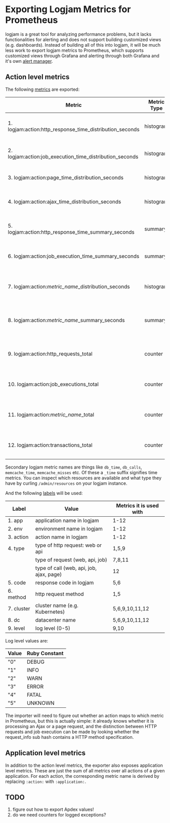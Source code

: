# Exporting Logjam Metrics for Prometheus

logjam is a great tool for analyzing performance problems, but it lacks functionalities
for alerting and does not support building customized views (e.g. dashboards). Instead of
building all of this into logjam, it will be much less work to export logjam metrics to
Prometheus, which supports customized views through Grafana and alerting through both
Grafana and it's own [alert manager].

## Action level metrics

The following [metrics] are exported:

| Metric                                                       | Metric Type | Usage Pattern                          |
|--------------------------------------------------------------|-------------|----------------------------------------|
| 1. logjam:action:http\_response\_time\_distribution\_seconds | histogram   | used for both web and API requests     |
| 2. logjam:action:job\_execution\_time\_distribution\_seconds | histogram   | used for all kinds of background jobs  |
| 3. logjam:action:page\_time\_distribution\_seconds           | histogram   | used for page load times, RUM          |
| 4. logjam:action:ajax\_time\_distribution\_seconds           | histogram   | used for ajax requests, RUM            |
| 5. logjam:action:http\_response\_time\_summary\_seconds      | summary     | used for both web and API requests     |
| 6. logjam:action:job\_execution\_time\_summary\_seconds      | summary     | used for all kinds of background jobs  |
| 7. logjam:action:_metric\_name_\_distribution\_seconds       | histogram   | all secondary logjam time metric names |
| 8. logjam:action:_metric\_name_\_summary\_seconds            | summary     | all secondary logjam time metric names |
| 9. logjam:action:http\_requests\_total                       | counter     | web and API requests with log level    |
| 10. logjam:action:job\_executions\_total                     | counter     | job executions with log level          |
| 11. logjam:action:_metric\_name_\_total                      | counter     | all secondary logjam call metric names |
| 12. logjam:action:transactions\_total                        | counter     | count of all action metrics collected  |


Secondary logjam metric names are things like `db_time`, `db_calls`, `memcache_time`,
`memcache_misses` etc. Of these a `_time` suffix signifies time metrics. You can inspect
which resources are available and what type they have by curling `/admin/resources` on
your logjam instance.

And the following [labels] will be used:

| Label      | Value                                    | Metrics it is used with |
|------------|------------------------------------------|-------------------------|
| 1. app     | application name in logjam               | 1-12                    |
| 2. env     | environment name in logjam               | 1-12                    |
| 3. action  | action name in logjam                    | 1-12                    |
| 4. type    | type of http request: web or api         | 1,5,9                   |
|            | type of request (web, api, job)          | 7,8,11                  |
|            | type of call (web, api, job, ajax, page) | 12                      |
| 5. code    | response code in logjam                  | 5,6                     |
| 6. method  | http request method                      | 1,5                     |
| 7. cluster | cluster name (e.g. Kubernetes)           | 5,6,9,10,11,12          |
| 8. dc      | datacenter name                          | 5,6,9,10,11,12          |
| 9. level   | log level (0-5)                          | 9,10                    |


Log level values are:

| Value | Ruby Constant |
|-------|---------------|
| "0"   | DEBUG         |
| "1"   | INFO          |
| "2"   | WARN          |
| "3"   | ERROR         |
| "4"   | FATAL         |
| "5"   | UNKNOWN       |

The importer will need to figure out whether an action maps to which metric in Prometheus,
but this is actually simple: it already knows whether it is processing an Ajax or a page
request, and the distinction between HTTP requests and job execution can be made by
looking whether the request\_info sub hash contains a HTTP method specification.

## Application level metrics

In addition to the action level metrics, the exporter also exposes application level
metrics. These are just the sum of all metrics over all actions of a given
application. For each action, the corresponding metric name is derived by replacing
`:action:` with `:application:`.


## TODO

1. figure out how to export Apdex values!
2. do we need counters for logged exceptions?

[metrics]: https://prometheus.io/docs/concepts/data_model/
[labels]: https://prometheus.io/docs/practices/naming/
[histogram]: https://prometheus.io/docs/concepts/metric_types/#histogram
[summary]: https://prometheus.io/docs/concepts/metric_types/#summary
[alert manager]: https://prometheus.io/docs/alerting/overview/
